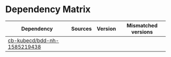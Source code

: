 # Dependency Matrix

Dependency | Sources | Version | Mismatched versions
---------- | ------- | ------- | -------------------
[cb-kubecd/bdd-nh-1585219438](https://github.com/cb-kubecd/bdd-nh-1585219438.git) |  | []() | 
